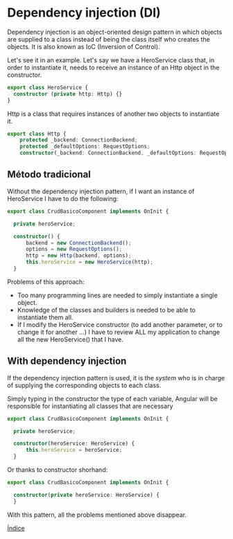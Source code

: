 # Dependency injection (DI)

Dependency injection is an object-oriented design pattern in which objects are supplied to a class instead of being the class itself who creates the objects. It is also known as IoC (Inversion of Control).

Let's see it in an example. Let's say we have a HeroService class that, in order to instantiate it, needs to receive an instance of an Http object in the constructor.

```typescript
export class HeroService {
  constructor (private http: Http) {}
}
```

Http is a class that requires instances of another two objects to instantiate it.

```typescript
export class Http {
    protected _backend: ConnectionBackend;
    protected _defaultOptions: RequestOptions;
    constructor(_backend: ConnectionBackend, _defaultOptions: RequestOptions);
```

## Método tradicional

Without the dependency injection pattern, if I want an instance of HeroService I have to do the following:

```typescript
export class CrudBasicoComponent implements OnInit {

  private heroService;

  constructor() {
      backend = new ConnectionBackend();
      options = new RequestOptions();
      http = new Http(backend, options);
      this.heroService = new HeroService(http);
  }
```

Problems of this approach:

- Too many programming lines are needed to simply instantiate a single object.
- Knowledge of the classes and builders is needed to be able to instantiate them all.
- If I modify the HeroService constructor (to add another parameter, or to change it for another ...) I have to review ALL my application to change all the new HeroService() that I have.

## With dependency injection

If the dependency injection pattern is used, it is the *system* who is in charge of supplying the corresponding objects to each class.

Simply typing in the constructor the type of each variable, Angular will be responsible for instantiating all classes that are necessary

```typescript
export class CrudBasicoComponent implements OnInit {

  private heroService;

  constructor(heroService: HeroService) {
      this.heroService = heroService;
  }
```

Or thanks to constructor shorhand:

```typescript
export class CrudBasicoComponent implements OnInit {

  constructor(private heroService: HeroService) {
  }
```

With this pattern, all the problems mentioned above disappear.

[Índice](index.md)
